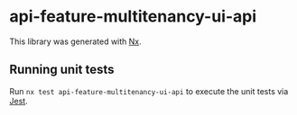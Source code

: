 # api-feature-multitenancy-ui-api

This library was generated with [Nx](https://nx.dev).

## Running unit tests

Run `nx test api-feature-multitenancy-ui-api` to execute the unit tests via [Jest](https://jestjs.io).
